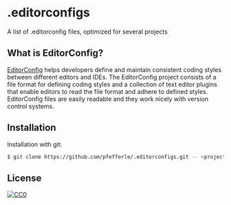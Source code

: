 # .editorconfigs

A list of .editorconfig files, optimized for several projects

## What is EditorConfig?

[EditorConfig](http://editorconfig.org) helps developers define and maintain consistent coding styles between different editors and IDEs. The EditorConfig project consists of a file format for defining coding styles and a collection of text editor plugins that enable editors to read the file format and adhere to defined styles. EditorConfig files are easily readable and they work nicely with version control systems.

## Installation

Installation with git:

```bash
$ git clone https://github.com/pfefferle/.editorconfigs.git -- <project name>/.editorconfig
```

## License

[![CC0](https://i.creativecommons.org/p/zero/1.0/88x31.png)](https://creativecommons.org/publicdomain/zero/1.0/)
